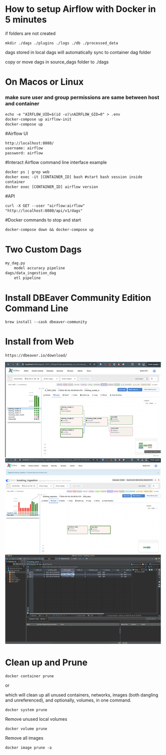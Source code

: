 # How to setup Airflow with Docker in 5 minutes
 if folders are not created

    mkdir ./dags ./plugins ./logs ./db ./processed_data

dags stored in local dags will automatically sync to container dag folder

copy or move dags in source_dags folder to ./dags

# On Macos or Linux
### make sure user and group permissions are same between host and container
 
    echo -e "AIRFLOW_UID=$(id -u)\nAIRFLOW_GID=0" > .env
    docker-compose up airflow-init
    docker-compose up

#Airflow UI
    
    http://localhost:8080/ 
    username: airflow
    password: airflow

#Interact Airflow command line interface example
    
    docker ps | grep web
    docker exec -it [CONTAINER_ID] bash #start bash session inside container
    docker exec [CONTAINER_ID] airflow version

#API

    curl -X GET --user "airflow:airflow" "http://localhost:8080/api/v1/dags"

#Docker commands to stop and start

    docker-compose down && docker-compose up

# Two Custom Dags
    my_dag.py
        model accuracy pipeline
    dags/data_ingestion_dag
        etl pipeline

# Install DBEaver Community Edition Command Line

    brew install --cask dbeaver-community

# Install from Web
    
    https://dbeaver.io/download/

![Alt text](images/screenshot.png?raw=true "Airflow UI DAG")
![Alt text](images/booking.png?raw=true "ETL Client Hotel Booking")
![Alt text](images/dbeaver.png?raw=true "DBEaver")

# Clean up and Prune

    docker container prune

or

which will clean up all unused containers, networks, images (both dangling and unreferenced), and optionally, volumes, in one command.

    docker system prune

Remove unused local volumes

    docker volume prune

Remove all images

    docker image prune -a